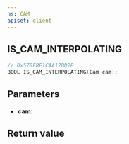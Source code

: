 ```yaml
---
ns: CAM
apiset: client
---
```

## IS_CAM_INTERPOLATING

```c
// 0x578F8F1CAA17BD2B
BOOL IS_CAM_INTERPOLATING(Cam cam);
```


## Parameters
* **cam**:

## Return value

